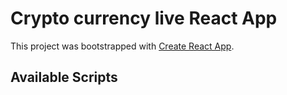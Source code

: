 # Crypto currency live React App

This project was bootstrapped with [Create React App](https://github.com/facebook/create-react-app).

## Available Scripts
